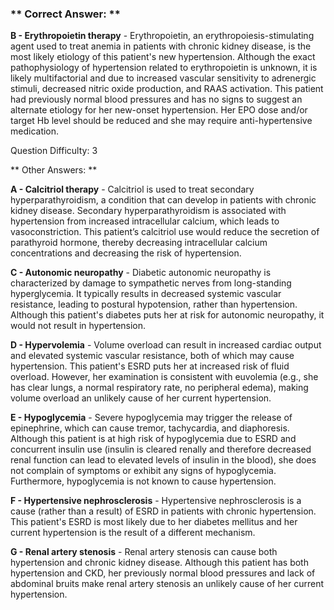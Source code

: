 ### ** Correct Answer: **

**B - Erythropoietin therapy** - Erythropoietin, an erythropoiesis-stimulating agent used to treat anemia in patients with chronic kidney disease, is the most likely etiology of this patient's new hypertension. Although the exact pathophysiology of hypertension related to erythropoietin is unknown, it is likely multifactorial and due to increased vascular sensitivity to adrenergic stimuli, decreased nitric oxide production, and RAAS activation. This patient had previously normal blood pressures and has no signs to suggest an alternate etiology for her new-onset hypertension. Her EPO dose and/or target Hb level should be reduced and she may require anti-hypertensive medication.

Question Difficulty: 3

** Other Answers: **

**A - Calcitriol therapy** - Calcitriol is used to treat secondary hyperparathyroidism, a condition that can develop in patients with chronic kidney disease. Secondary hyperparathyroidism is associated with hypertension from increased intracellular calcium, which leads to vasoconstriction. This patient’s calcitriol use would reduce the secretion of parathyroid hormone, thereby decreasing intracellular calcium concentrations and decreasing the risk of hypertension.

**C - Autonomic neuropathy** - Diabetic autonomic neuropathy is characterized by damage to sympathetic nerves from long-standing hyperglycemia. It typically results in decreased systemic vascular resistance, leading to postural hypotension, rather than hypertension. Although this patient's diabetes puts her at risk for autonomic neuropathy, it would not result in hypertension.

**D - Hypervolemia** - Volume overload can result in increased cardiac output and elevated systemic vascular resistance, both of which may cause hypertension. This patient's ESRD puts her at increased risk of fluid overload. However, her examination is consistent with euvolemia (e.g., she has clear lungs, a normal respiratory rate, no peripheral edema), making volume overload an unlikely cause of her current hypertension.

**E - Hypoglycemia** - Severe hypoglycemia may trigger the release of epinephrine, which can cause tremor, tachycardia, and diaphoresis. Although this patient is at high risk of hypoglycemia due to ESRD and concurrent insulin use (insulin is cleared renally and therefore decreased renal function can lead to elevated levels of insulin in the blood), she does not complain of symptoms or exhibit any signs of hypoglycemia. Furthermore, hypoglycemia is not known to cause hypertension.

**F - Hypertensive nephrosclerosis** - Hypertensive nephrosclerosis is a cause (rather than a result) of ESRD in patients with chronic hypertension. This patient's ESRD is most likely due to her diabetes mellitus and her current hypertension is the result of a different mechanism.

**G - Renal artery stenosis** - Renal artery stenosis can cause both hypertension and chronic kidney disease. Although this patient has both hypertension and CKD, her previously normal blood pressures and lack of abdominal bruits make renal artery stenosis an unlikely cause of her current hypertension.

